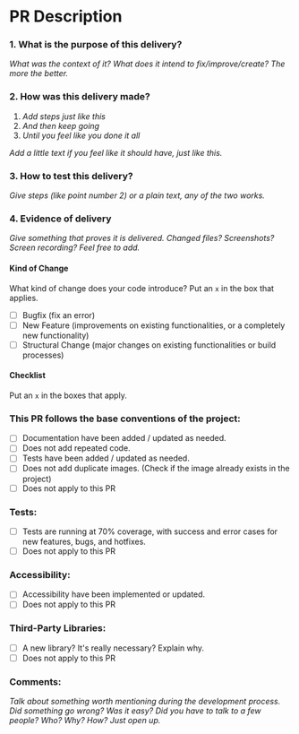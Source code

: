 # PR Description

### 1. What is the purpose of this delivery?

_What was the context of it? What does it intend to fix/improve/create? The more the better._

### 2. How was this delivery made?

1. _Add steps just like this_
2. _And then keep going_
3. _Until you feel like you done it all_

_Add a little text if you feel like it should have, just like this._

### 3. How to test this delivery?

_Give steps (like point number 2) or a plain text, any of the two works._

### 4. Evidence of delivery

_Give something that proves it is delivered. Changed files? Screenshots? Screen recording? Feel free to add._

#### Kind of Change

What kind of change does your code introduce? Put an `x` in the box that applies.

- [ ] Bugfix (fix an error)
- [ ] New Feature (improvements on existing functionalities, or a completely new functionality)
- [ ] Structural Change (major changes on existing functionalities or build processes)

#### Checklist

Put an `x` in the boxes that apply.

### This PR follows the base conventions of the project:

- [ ] Documentation have been added / updated as needed.
- [ ] Does not add repeated code.
- [ ] Tests have been added / updated as needed.
- [ ] Does not add duplicate images. (Check if the image already exists in the project)
- [ ] Does not apply to this PR

### Tests:

- [ ] Tests are running at 70% coverage, with success and error cases for new features, bugs, and hotfixes.
- [ ] Does not apply to this PR

### Accessibility:

- [ ] Accessibility have been implemented or updated.
- [ ] Does not apply to this PR

### Third-Party Libraries:

- [ ] A new library? It's really necessary? Explain why.
- [ ] Does not apply to this PR

### Comments:

_Talk about something worth mentioning during the development process. Did something go wrong? Was it easy? Did you have to talk to a few people? Who? Why? How?_
_Just open up._
